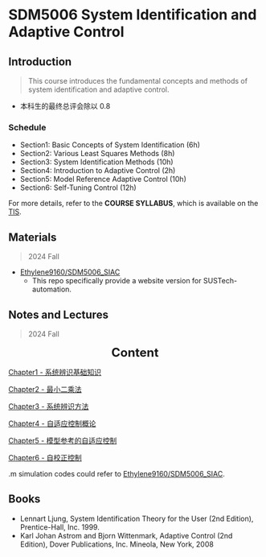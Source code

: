 # SDM5006 System Identification and Adaptive Control

## Introduction 

> This course introduces the fundamental concepts and methods of system identification and adaptive control. 

- 本科生的最终总评会除以 0.8

### Schedule

- Section1: Basic Concepts of System Identification (6h)
- Section2: Various Least Squares Methods (8h)
- Section3: System Identification Methods (10h)
- Section4: Introduction to Adaptive Control (2h)
- Section5: Model Reference Adaptive Control (10h)
- Section6: Self-Tuning Control (12h)

For more details, refer to the **COURSE SYLLABUS**, which is available on the [TIS](https://tis.sustech.edu.cn).

## Materials

> 2024 Fall

- [Ethylene9160/SDM5006_SIAC](https://github.com/Ethylene9160/SDM5006_SIAC)
  * This repo specifically provide a website version for SUSTech-automation.

## Notes and Lectures

> 2024 Fall

<p align='center'><font size=5><b>Content</b></font></p>

[Chapter1 - 系统辨识基础知识](chapter1.md)

[Chapter2 - 最小二乘法](chapter2.md)

[Chapter3 - 系统辨识方法](chapter3.md)

[Chapter4 - 自适应控制概论](chapter4.md)

[Chapter5 - 模型参考的自适应控制](chapter5.md)

[Chapter6 - 自校正控制](chapter6.md)

.m simulation codes could refer to [Ethylene9160/SDM5006_SIAC](https://github.com/Ethylene9160/SDM5006_SIAC).

## Books
- Lennart Ljung, System Identification Theory for the User (2nd Edition), Prentice-Hall, Inc. 1999.
- Karl Johan Astrom and Bjorn Wittenmark, Adaptive Control (2nd Edition), Dover Publications, Inc. Mineola, New York, 2008
